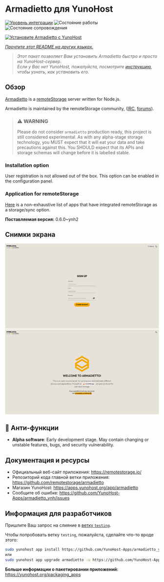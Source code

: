 <!--
Важно: этот README был автоматически сгенерирован <https://github.com/YunoHost/apps/tree/master/tools/readme_generator>
Он НЕ ДОЛЖЕН редактироваться вручную.
-->

# Armadietto для YunoHost

[![Уровень интеграции](https://apps.yunohost.org/badge/integration/armadietto)](https://ci-apps.yunohost.org/ci/apps/armadietto/)
![Состояние работы](https://apps.yunohost.org/badge/state/armadietto)
![Состояние сопровождения](https://apps.yunohost.org/badge/maintained/armadietto)

[![Установите Armadietto с YunoHost](https://install-app.yunohost.org/install-with-yunohost.svg)](https://install-app.yunohost.org/?app=armadietto)

*[Прочтите этот README на других языках.](./ALL_README.md)*

> *Этот пакет позволяет Вам установить Armadietto быстро и просто на YunoHost-сервер.*  
> *Если у Вас нет YunoHost, пожалуйста, посмотрите [инструкцию](https://yunohost.org/install), чтобы узнать, как установить его.*

## Обзор

[Armadietto](https://github.com/remotestorage/armadietto/) is a [remoteStorage](https://remotestorage.io) server written for Node.js.

Armadietto is maintained by the remoteStorage community, ([IRC](https://web.libera.chat/#remotestorage), [forums](https://community.remotestorage.io/)).

> ### :warning: WARNING
> Please do not consider `armadietto` production ready, this project is still
> considered experimental.  As with any alpha-stage storage technology, you
> MUST expect that it will eat your data and take precautions against this. You
> SHOULD expect that its APIs and storage schemas will change before it is
> labelled stable.

### Installation option 

User registration is not allowed out of the box.
This option can be enabled in the configuration panel.

### Application for remoteStorage

[Here](https://remotestorage.io/apps/) is a non-exhaustive list of apps that have integrated remoteStorage as a storage/sync option.


**Поставляемая версия:** 0.6.0~ynh2

## Снимки экрана

![Снимок экрана Armadietto](./doc/screenshots/armadietto-signup.png)
![Снимок экрана Armadietto](./doc/screenshots/armadietto-welcome.png)

## :red_circle: Анти-функции

- **Alpha software**: Early development stage. May contain changing or unstable features, bugs, and security vulnerability.

## Документация и ресурсы

- Официальный веб-сайт приложения: <https://remotestorage.io/>
- Репозиторий кода главной ветки приложения: <https://github.com/remotestorage/armadietto>
- Магазин YunoHost: <https://apps.yunohost.org/app/armadietto>
- Сообщите об ошибке: <https://github.com/YunoHost-Apps/armadietto_ynh/issues>

## Информация для разработчиков

Пришлите Ваш запрос на слияние в [ветку `testing`](https://github.com/YunoHost-Apps/armadietto_ynh/tree/testing).

Чтобы попробовать ветку `testing`, пожалуйста, сделайте что-то вроде этого:

```bash
sudo yunohost app install https://github.com/YunoHost-Apps/armadietto_ynh/tree/testing --debug
или
sudo yunohost app upgrade armadietto -u https://github.com/YunoHost-Apps/armadietto_ynh/tree/testing --debug
```

**Больше информации о пакетировании приложений:** <https://yunohost.org/packaging_apps>
